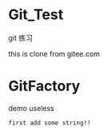 
# Git_Test
git 练习

this is clone from gitee.com

# GitFactory
demo useless

	first add some string!!

